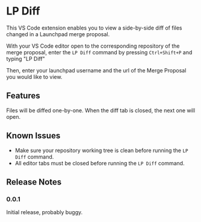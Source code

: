 # LP Diff

This VS Code extension enables you to view a side-by-side diff of files changed in a Launchpad merge proposal.

With your VS Code editor open to the corresponding repository of the merge proposal, enter the `LP Diff` command by pressing `Ctrl+Shift+P` and typing "LP Diff"

Then, enter your launchpad username and the url of the Merge Proposal you would like to view.

## Features

Files will be diffed one-by-one. When the diff tab is closed, the next one will open.

## Known Issues

- Make sure your repository working tree is clean before running the `LP Diff` command.
- All editor tabs must be closed before running the `LP Diff` command.

## Release Notes

### 0.0.1

Initial release, probably buggy.

